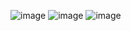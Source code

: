 ![image](https://github.com/user-attachments/assets/abfc166d-47d2-4628-8edc-2aee940da2eb)
![image](https://github.com/user-attachments/assets/6fc6789f-9d95-4973-ad0e-fb89f8080da3)
![image](https://github.com/user-attachments/assets/d9a017b4-a65d-4a4e-9404-9e293d5af453)
